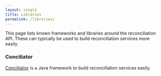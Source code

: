 ```yaml
---
layout: single
title: Libraries
permalink: /libraries/
---
```


This page lists known frameworks and libraries around the reconciliation API.
These can typically be used to build reconciliation services more easily.

### Conciliator

[Conciliatior](https://github.com/codeforkjeff/conciliator) is a Java framework to build reconciliation services easily.
